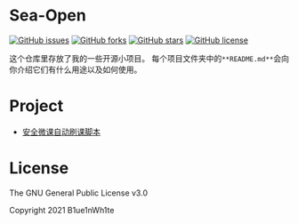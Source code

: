 # Sea-Open

[![GitHub issues](https://img.shields.io/github/issues/B1ue1nWh1te/Sea-Open.svg?style=flat-square)](https://github.com/B1ue1nWh1te/Sea-Open/issues)
[![GitHub forks](https://img.shields.io/github/forks/B1ue1nWh1te/Sea-Open.svg?style=flat-square)](https://github.com/B1ue1nWh1te/Sea-Open/network)
[![GitHub stars](https://img.shields.io/github/stars/B1ue1nWh1te/Sea-Open.svg?style=flat-square)](https://github.com/B1ue1nWh1te/Sea-Open/stargazers)
[![GitHub license](https://img.shields.io/github/license/B1ue1nWh1te/Sea-Open.svg?style=flat-square)](https://github.com/B1ue1nWh1te/Sea-Open/blob/master/LICENSE)

这个仓库里存放了我的一些开源小项目。
每个项目文件夹中的`**README.md**`会向你介绍它们有什么用途以及如何使用。

# Project
- [安全微课自动刷课脚本](https://github.com/B1ue1nWh1te/Sea-Open/FinishSecurityCourse)

# License

The GNU General Public License v3.0

Copyright 2021 B1ue1nWh1te